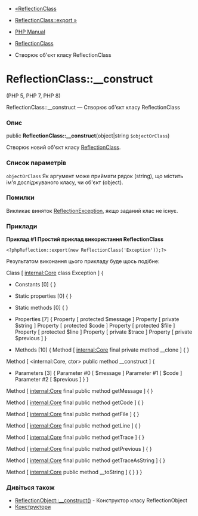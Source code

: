 - [«ReflectionClass](class.reflectionclass.md)
- [ReflectionClass::export »](reflectionclass.export.md)

- [PHP Manual](index.md)
- [ReflectionClass](class.reflectionclass.md)
- Створює об'єкт класу ReflectionClass

# ReflectionClass::\_\_construct

(PHP 5, PHP 7, PHP 8)

ReflectionClass::\_\_construct — Створює об'єкт класу ReflectionClass

### Опис

public **ReflectionClass::\_\_construct**(object\|string
`$objectOrClass`)

Створює новий об'єкт класу
[ReflectionClass](class.reflectionclass.md).

### Список параметрів

`objectOrClass`
Як аргумент може приймати рядок (string), що містить ім'я
досліджуваного класу, чи об'єкт (object).

### Помилки

Викликає виняток
[ReflectionException](class.reflectionexception.md), якщо заданий
клас не існує.

### Приклади

**Приклад #1 Простий приклад використання ReflectionClass**

` <?phpReflection::export(new ReflectionClass('Exception'));?> `

Результатом виконання цього прикладу буде щось подібне:

Class [ <internal:Core> class Exception ] {

- Constants [0] {
}

- Static properties [0] {
}

- Static methods [0] {
}

- Properties [7] {
Property [ <default> protected $message ]
Property [ <default> private $string ]
Property [ <default> protected $code ]
Property [ <default> protected $file ]
Property [ <default> protected $line ]
Property [ <default> private $trace ]
Property [ <default> private $previous ]
}

- Methods [10] {
Method [ <internal:Core> final private method __clone ] {
}

Method [ <internal:Core, ctor> public method __construct ] {

- Parameters [3] {
Parameter #0 [ <optional> $message ]
Parameter #1 [ <optional> $code ]
Parameter #2 [ <optional> $previous ]
}
}

Method [ <internal:Core> final public method getMessage ] {
}

Method [ <internal:Core> final public method getCode ] {
}

Method [ <internal:Core> final public method getFile ] {
}

Method [ <internal:Core> final public method getLine ] {
}

Method [ <internal:Core> final public method getTrace ] {
}

Method [ <internal:Core> final public method getPrevious ] {
}

Method [ <internal:Core> final public method getTraceAsString ] {
}

Method [ <internal:Core> public method __toString ] {
}
}
}

### Дивіться також

- [ReflectionObject::\_\_construct()](reflectionobject.construct.md) -
Конструктор класу ReflectionObject
- [Конструктори](language.oop5.decon.md#language.oop5.decon.constructor)
